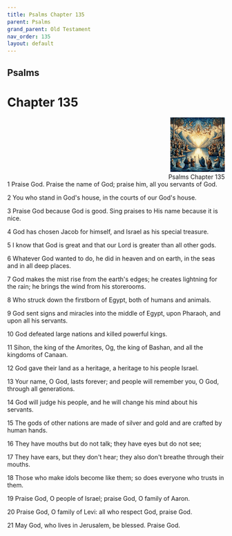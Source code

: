 ```yaml
---
title: Psalms Chapter 135
parent: Psalms
grand_parent: Old Testament
nav_order: 135
layout: default
---
```


## Psalms

# Chapter 135

<div style="clear: both; text-align: right;">
    <img src="/assets/Image/Psalms/500/135.jpg" alt="Psalms Chapter 135" class="chapter-image" style="max-width: 25%; height: auto;"/>
    <figcaption style="font-size: 14px;">Psalms Chapter 135</figcaption>
</div>
1 Praise God. Praise the name of God; praise him, all you servants of God.

2 You who stand in God's house, in the courts of our God's house.

3 Praise God because God is good. Sing praises to His name because it is nice.

4 God has chosen Jacob for himself, and Israel as his special treasure.

5 I know that God is great and that our Lord is greater than all other gods.

6 Whatever God wanted to do, he did in heaven and on earth, in the seas and in all deep places.

7 God makes the mist rise from the earth's edges; he creates lightning for the rain; he brings the wind from his storerooms.

8 Who struck down the firstborn of Egypt, both of humans and animals.

9 God sent signs and miracles into the middle of Egypt, upon Pharaoh, and upon all his servants.

10 God defeated large nations and killed powerful kings.

11 Sihon, the king of the Amorites, Og, the king of Bashan, and all the kingdoms of Canaan.

12 God gave their land as a heritage, a heritage to his people Israel.

13 Your name, O God, lasts forever; and people will remember you, O God, through all generations.

14 God will judge his people, and he will change his mind about his servants.

15 The gods of other nations are made of silver and gold and are crafted by human hands.

16 They have mouths but do not talk; they have eyes but do not see;

17 They have ears, but they don't hear; they also don't breathe through their mouths.

18 Those who make idols become like them; so does everyone who trusts in them.

19 Praise God, O people of Israel; praise God, O family of Aaron.

20 Praise God, O family of Levi: all who respect God, praise God.

21 May God, who lives in Jerusalem, be blessed. Praise God.


